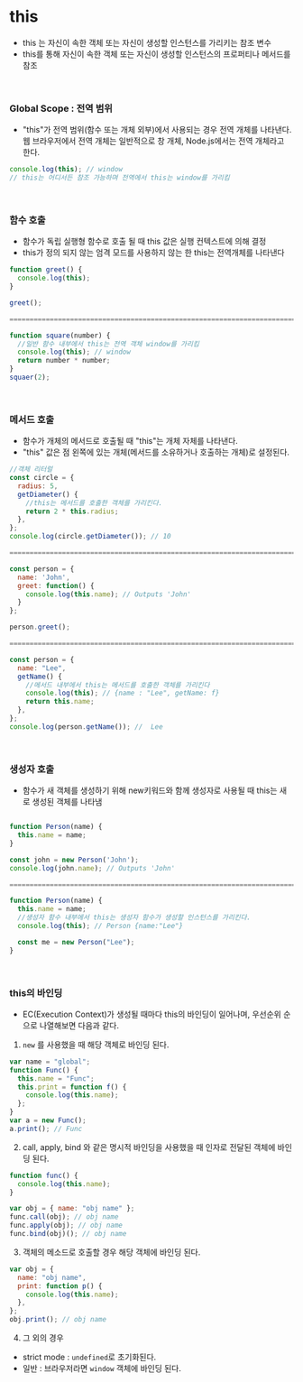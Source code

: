 # this

- this 는 자신이 속한 객체 또는 자신이 생성할 인스턴스를 가리키는 참조 변수
- this를 통해 자신이 속한 객체 또는 자신이 생성할 인스턴스의 프로퍼티나 메서드를 참조

<br />

### Global Scope : 전역 범위

- "this"가 전역 범위(함수 또는 개체 외부)에서 사용되는 경우 전역 개체를 나타낸다. 웹 브라우저에서 전역 개체는 일반적으로 창 개체, Node.js에서는 전역 개체라고 한다.

```javascript
console.log(this); // window
// this는 어디서든 참조 가능하며 전역에서 this는 window를 가리킴
```

<br />

### 함수 호출

- 함수가 독립 실행형 함수로 호출 될 때 this 값은 실행 컨텍스트에 의해 결정
- this가 정의 되지 않는 엄격 모드를 사용하지 않는 한 this는 전역개체를 나타낸다

```javascript
function greet() {
  console.log(this);
}

greet();

====================================================================================================

function square(number) {
  //일반 함수 내부에서 this는 전역 객체 window를 가리킴
  console.log(this); // window
  return number * number;
}
squaer(2);
```

<br />

### 메서드 호출

- 함수가 개체의 메서드로 호출될 때 "this"는 개체 자체를 나타낸다.
- "this" 값은 점 왼쪽에 있는 개체(메서드를 소유하거나 호출하는 개체)로 설정된다.

```javascript
//객체 리터럴
const circle = {
  radius: 5,
  getDiameter() {
    //this는 메서드를 호출한 객체를 가리킨다.
    return 2 * this.radius;
  },
};
console.log(circle.getDiameter()); // 10

====================================================================================================

const person = {
  name: 'John',
  greet: function() {
    console.log(this.name); // Outputs 'John'
  }
};

person.greet();

====================================================================================================

const person = {
  name: "Lee",
  getName() {
    //메서드 내부에서 this는 메서드를 호출한 객체를 가리킨다
    console.log(this); // {name : "Lee", getName: f}
    return this.name;
  },
};
console.log(person.getName()); //  Lee
```

<br />

### 생성자 호출

- 함수가 새 객체를 생성하기 위해 new키워드와 함께 생성자로 사용될 때 this는 새로 생성된 객체를 나타냄

```javascript

function Person(name) {
  this.name = name;
}

const john = new Person('John');
console.log(john.name); // Outputs 'John'

====================================================================================================

function Person(name) {
  this.name = name;
  //생성자 함수 내부에서 this는 생성자 함수가 생성할 인스턴스를 가리킨다.
  console.log(this); // Person {name:"Lee"}

  const me = new Person("Lee");
}
```

<br />

### this의 바인딩

- EC(Execution Context)가 생성될 때마다 this의 바인딩이 일어나며, 우선순위 순으로 나열해보면 다음과 같다.

1.  `new` 를 사용했을 때 해당 객체로 바인딩 된다.

```javascript
var name = "global";
function Func() {
  this.name = "Func";
  this.print = function f() {
    console.log(this.name);
  };
}
var a = new Func();
a.print(); // Func
```

2.  call, apply, bind 와 같은 명시적 바인딩을 사용했을 때 인자로 전달된 객체에 바인딩 된다.

```javascript
function func() {
  console.log(this.name);
}

var obj = { name: "obj name" };
func.call(obj); // obj name
func.apply(obj); // obj name
func.bind(obj)(); // obj name
```

3.  객체의 메소드로 호출할 경우 해당 객체에 바인딩 된다.

```javascript
var obj = {
  name: "obj name",
  print: function p() {
    console.log(this.name);
  },
};
obj.print(); // obj name
```

4.  그 외의 경우

- strict mode : `undefined`로 초기화된다.
- 일반 : 브라우저라면 `window` 객체에 바인딩 된다.
